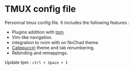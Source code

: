 # TMUX config file

Personnal tmux config file. It includes the following features :

- Plugins addition with [tpm](https://github.com/tmux-plugins/tpm).
- Vim-like navigation.
- integration to nvim with on NvChad theme.
- [Catppuccin](https://github.com/catppuccin/tmux) theme and tab renumbering.
- Rebinding and remappings.

Update tpm : `ctrl + Space + I`

